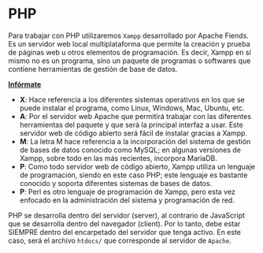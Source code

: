 # PHP

Para trabajar con PHP utilizaremos `Xampp` desarrollado por Apache Fiends. Es un servidor web local multiplataforma que permite la creación y prueba de páginas web u otros elementos de programación. Es decir, Xampp en sí mismo no es un programa, sino un paquete de programas o softwares que contiene herramientas de gestión de base de datos.

[**Infórmate**](https://www.dongee.com/tutoriales/que-es-xampp/)

- **X**: Hace referencia a los diferentes sistemas operativos en los que se puede instalar el programa, como Linux, Windows, Mac, Ubuntu, etc.
- **A**: Por el servidor web Apache que permitirá trabajar con las diferentes herramientas del paquete y que será la principal interfaz a usar. Este servidor web de código abierto será fácil de instalar gracias a Xampp.
- **M**: La letra M hace referencia a la incorporación del sistema de gestión de bases de datos conocido como MySQL; en algunas versiones de Xampp, sobre todo en las más recientes, incorpora MariaDB.
- **P**: Como todo servidor web de código abierto, Xampp utiliza un lenguaje de programación, siendo en este caso PHP; este lenguaje es bastante conocido y soporta diferentes sistemas de bases de datos.
- **P**: Perl es otro lenguaje de programación de Xampp, pero esta vez enfocado en la administración del sistema y programación de red.

PHP se desarrolla dentro del servidor (server), al contrario de JavaScript que se desarrolla dentro del navegador (client). Por lo tanto, debe estar SIEMPRE dentro del encarpetado del servidor que tenga activo. En este caso, será el archivo `htdocs/` que corresponde al servidor de `Apache`.
